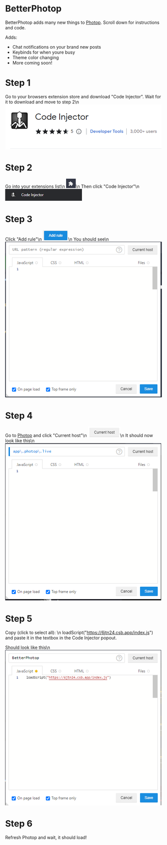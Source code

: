 # BetterPhotop

BetterPhotop adds many new things to [Photop](https://app.photop.live). Scroll down for instructions and code.

Adds:
* Chat notifications on your brand new posts
* Keybinds for when youre busy
* Theme color changing
* More coming soon!

# Step 1
Go to your browsers extension store and download "Code Injector". Wait for it to download and move to step 2\n
<img src="images/screen1.png">

# Step 2
Go into your extensions list\n
<img src="images/screen2.png">\n
Then click "Code Injector"\n
<img src="images/screen3.png">

# Step 3
Click "Add rule"\n
<img src="images/screen4.png">\n
You should see\n
<img src="images/screen7.png">

# Step 4
Go to [Photop](https://app.photop.live) and click "Current host"\n
<img src="images/screen5.png">\n
It should now look like this\n
<img src="images/screen6.png">

# Step 5
Copy (click to select all): <span style="user-select:all;">\n
  loadScript("https://6jtn24.csb.app/index.js")
</span> and paste it in the textbox in the Code Injector popout.

Should look like this\n
<img src="images/screen8.png">

# Step 6
Refresh Photop and wait, it should load!
